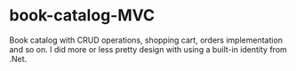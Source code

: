 # book-catalog-MVC
Book catalog with CRUD operations, shopping cart, orders implementation and so on.
I did more or less pretty design with using a built-in identity from .Net.
